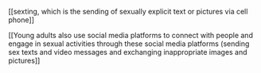 [[sexting, which is the sending of sexually explicit text or pictures via cell phone]]

[[Young adults also use social media platforms to connect with people and engage in sexual activities through these social media platforms (sending sex texts and video messages and exchanging inappropriate images and pictures]]

